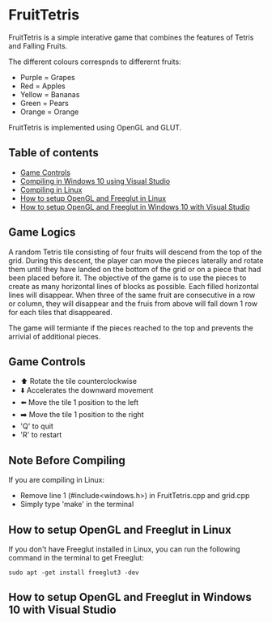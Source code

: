 # FruitTetris

FruitTetris is a simple interative game that combines the features of Tetris and Falling Fruits.


The different colours correspnds to differernt fruits:
* Purple = Grapes
* Red = Apples
* Yellow = Bananas
* Green = Pears
* Orange = Orange


FruitTetris is implemented using OpenGL and GLUT. 




## Table of contents

* [Game Controls](https://github.com/KenneyLiang/FruitTetris#game-controls)
* [Compiling in Windows 10 using Visual Studio](https://github.com/KenneyLiang/FruitTetris#how-to-compile)
* [Compiling in Linux]()
* [How to setup OpenGL and Freeglut in Linux](https://github.com/KenneyLiang/FruitTetris#how-to-setup-opengl-and-freeglut-in-linux)
* [How to setup OpenGL and Freeglut in Windows 10 with Visual Studio](https://github.com/KenneyLiang/FruitTetris#how-to-setup-opengl-and-freeglut-in-windows-10-with-visual-studio)



## Game Logics

A random Tetris tile consisting of four fruits will descend from the top of the grid. During this descent, the player can move the pieces laterally and rotate them until they have landed on the bottom of the grid or on a piece that had been placed before it. The objective of the game is to use the pieces to create as many horizontal lines of blocks as possible. Each filled horizontal lines will disappear. When three of the same fruit are consecutive in a row or column, they will disappear and the fruis from above will fall down 1 row for each tiles that disappeared. 

The game will termiante if the pieces reached to the top and prevents the arrivial of additional pieces. 



## Game Controls

* :arrow_up:	Rotate the tile counterclockwise 
* :arrow_down:	Accelerates the downward movement
* :arrow_left:	Move the tile 1 position to the left 
* :arrow_right:	Move the tile 1 position to the right
* 'Q' to quit
* 'R' to restart


## Note Before Compiling

If you are compiling in Linux:
* Remove line 1 (#include<windows.h>) in FruitTetris.cpp and grid.cpp
* Simply type 'make' in the terminal



## How to setup OpenGL and Freeglut in Linux

If you don't have Freeglut installed in Linux, you can run the following command in the terminal to get Freeglut:

```
sudo apt -get install freeglut3 -dev

```


## How to setup OpenGL and Freeglut in Windows 10 with Visual Studio
